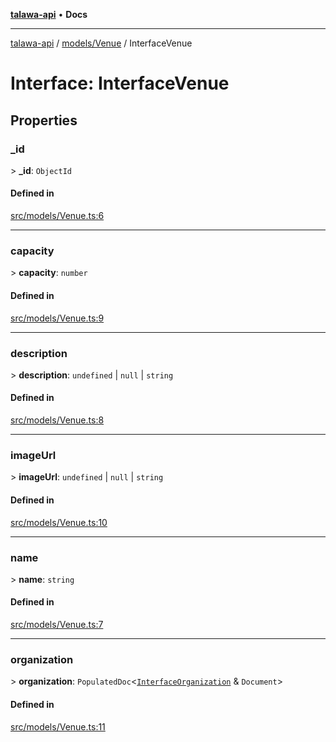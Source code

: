 [**talawa-api**](../../../README.md) • **Docs**

***

[talawa-api](../../../modules.md) / [models/Venue](../README.md) / InterfaceVenue

# Interface: InterfaceVenue

## Properties

### \_id

\> **\_id**: `ObjectId`

#### Defined in

[src/models/Venue.ts:6](https://github.com/PalisadoesFoundation/talawa-api/blob/4a88fe62b20ebda9653c55ae8d39d6c6fac8831f/src/models/Venue.ts#L6)

***

### capacity

\> **capacity**: `number`

#### Defined in

[src/models/Venue.ts:9](https://github.com/PalisadoesFoundation/talawa-api/blob/4a88fe62b20ebda9653c55ae8d39d6c6fac8831f/src/models/Venue.ts#L9)

***

### description

\> **description**: `undefined` \| `null` \| `string`

#### Defined in

[src/models/Venue.ts:8](https://github.com/PalisadoesFoundation/talawa-api/blob/4a88fe62b20ebda9653c55ae8d39d6c6fac8831f/src/models/Venue.ts#L8)

***

### imageUrl

\> **imageUrl**: `undefined` \| `null` \| `string`

#### Defined in

[src/models/Venue.ts:10](https://github.com/PalisadoesFoundation/talawa-api/blob/4a88fe62b20ebda9653c55ae8d39d6c6fac8831f/src/models/Venue.ts#L10)

***

### name

\> **name**: `string`

#### Defined in

[src/models/Venue.ts:7](https://github.com/PalisadoesFoundation/talawa-api/blob/4a88fe62b20ebda9653c55ae8d39d6c6fac8831f/src/models/Venue.ts#L7)

***

### organization

\> **organization**: `PopulatedDoc`\<[`InterfaceOrganization`](../../Organization/interfaces/InterfaceOrganization.md) & `Document`\>

#### Defined in

[src/models/Venue.ts:11](https://github.com/PalisadoesFoundation/talawa-api/blob/4a88fe62b20ebda9653c55ae8d39d6c6fac8831f/src/models/Venue.ts#L11)
